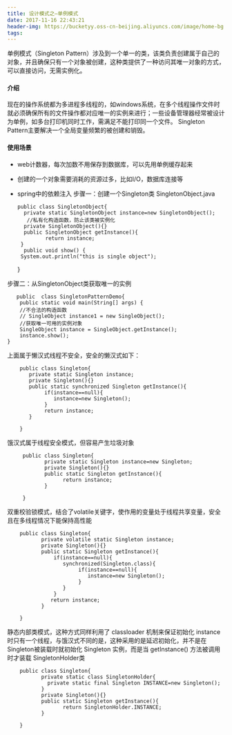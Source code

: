 ```yaml
---
title: 设计模式之—单例模式
date: 2017-11-16 22:43:21
header-img: https://bucketyy.oss-cn-beijing.aliyuncs.com/image/home-bg.jpg
tags:
---
```


单例模式（Singleton Pattern）涉及到一个单一的类，该类负责创建属于自己的对象，并且确保只有一个对象被创建，这种类提供了一种访问其唯一对象的方式，可以直接访问，无需实例化。
        
#### 介绍
   现在的操作系统都为多进程多线程的，如windows系统，在多个线程操作文件时就必须确保所有的文件操作都对应唯一的实例来进行；一些设备管理器经常被设计为单例，如多台打印机同时工作，需满足不能打印同一个文件。
Singleton Pattern主要解决一个全局变量频繁的被创建和销毁。

#### 使用场景
 * web计数器，每次加数不用保存到数据库，可以先用单例缓存起来
 * 创建的一个对象需要消耗的资源过多，比如I/O，数据库连接等
 * spring中的依赖注入 
步骤一：创建一个Singleton类  SingletonObject.java

       public class SingletonObject{
         private static SingletonObject instance=new SingletonObject();
          //私有化构造函数，防止该类被实例化
         private SingletonObject(){}
         public SingletonObject getInstance(){
                return instance;   
        }
         public void show() {
        System.out.println("this is single object");
    }

步骤二：从SingletonObject类获取唯一的实例

       public  class SingletonPatternDemo{
        public static void main(String[] args) {
        //不合法的构造函数
        // SingleObject instance1 = new SingleObject();
        //获取唯一可用的实例对象
        SingleObject instance = SingleObject.getInstance();
        instance.show();
    }
    
上面属于懒汉式线程不安全，安全的懒汉式如下：
        
        public class Singleton{
           private static Singleton instance;
           private Singleton(){}
           public static synchronized Singleton getInstance(){
                if(instance==null){
                   instance=new Singleton();
                }
                return instance;
           }
        
        }
        
饿汉式属于线程安全模式，但容易产生垃圾对象

         public class Singleton{
                private static Singleton instance=new Singleton;
                private Singleton(){}
                public static Singleton getInstance(){
                      return instance;
                }
                
         }     
                
双重校验锁模式，结合了volatile关键字，使作用的变量处于线程共享变量，安全且在多线程情况下能保持高性能
        
        public class Singleton{
               private volatile static Singleton instance;
               private Singleton(){}
               public static Singleton getInstance(){
                   if(instance==null){
                      synchronized(Singleton.class){
                           if(instance==null){
                              instance=new Singleton();
                           }
                      }
                   }
                  return instance;
               }
                        
        } 
静态内部类模式，这种方式同样利用了 classloader 机制来保证初始化 instance 时只有一个线程，与饿汉式不同的是，这种采用的是延迟初始化，并不是在 Singleton被装载时就初始化 Singleton 实例，而是当 getInstance() 方法被调用时才装载 SingletonHolder类

        public class Singleton{
               private static class SingletonHolder{
                 private static final Singleton INSTANCE=new Singleton();
               }
               private Singleton(){}
               public static Singleton getInstance(){
                      return SingletonHolder.INSTANCE;
               }
                       
        }         